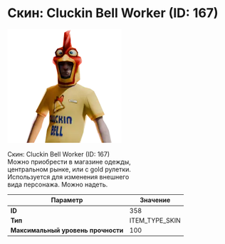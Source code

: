 # Скин: Cluckin Bell Worker (ID: 167)

![Item Image](../img/358.webp?raw=true)

Скин: Cluckin Bell Worker (ID: 167)<br>Можно приобрести в магазине одежды,<br>центральном рынке, или с gold рулетки.<br>Используется для изменения внешнего<br>вида персонажа. Можно надеть.


| Параметр | Значение |
|----------|----------|
| **ID** | 358 |
| **Тип** | ITEM_TYPE_SKIN |
| **Максимальный уровень прочности** | 100 |

